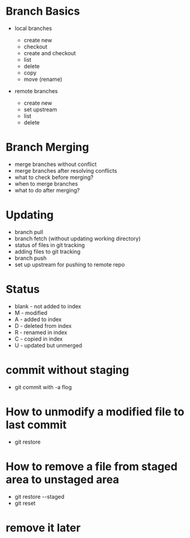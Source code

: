 # Branch Basics
- local branches
  - create new
  - checkout
  - create and checkout
  - list
  - delete
  - copy
  - move (rename)

- remote branches
  - create new
  - set upstream
  - list
  - delete

# Branch Merging
- merge branches without conflict
- merge branches after resolving conflicts
- what to check before merging?
- when to merge branches
- what to do after merging?

# Updating
- branch pull
- branch fetch (without updating working directory)
- status of files in git tracking
- adding files to git tracking
- branch push
- set up upstream for pushing to remote repo

# Status
- blank - not added to index
- M - modified
- A - added to index
- D - deleted from index
- R - renamed in index
- C - copied in index
- U - updated but unmerged

# commit without staging
- git commit with -a flog

# How to unmodify a modified file to last commit
- git restore <fileName>

# How to remove a file from staged area to unstaged area
- git restore --staged <fileName>
- git reset


# remove it later